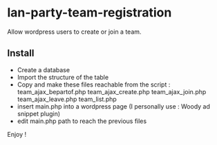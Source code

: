 # lan-party-team-registration
Allow wordpress users to create or join a team.

## Install

- Create a database
- Import the structure of the table
- Copy and make these files reachable from the script :
  team_ajax_bepartof.php
  team_ajax_create.php
  team_ajax_join.php
  team_ajax_leave.php
  team_list.php
- insert main.php into a wordpress page (I personally use : Woody ad snippet plugin)
- edit main.php path to reach the previous files

Enjoy !
